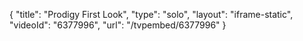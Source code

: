 {
    "title": "Prodigy First Look",
    "type": "solo",
    "layout": "iframe-static",
    "videoId": "6377996",
    "url": "\/tvpembed\/6377996"
}